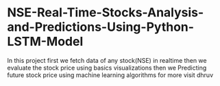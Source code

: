 # NSE-Real-Time-Stocks-Analysis-and-Predictions-Using-Python-LSTM-Model
In this project first we  fetch data of any stock(NSE) in realtime then we  evaluate the stock price using basics visualizations  then we Predicting future stock price using machine learning algorithms  for more visit 
dhruv
